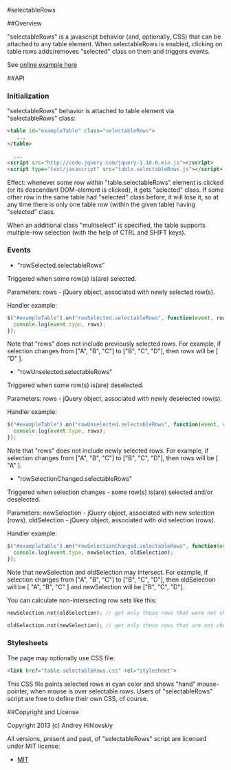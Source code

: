 #selectableRows

##Overview

"selectableRows" is a javascript behavior (and, optionally, CSS) that can be attached to any table element.
When selectableRows is enabled, clicking on table rows adds/removes "selected" class on them and triggers events.

See [online example here](https://dl.dropboxusercontent.com/u/15089387/js/selectableRows/example_selectableRows.htm)

##API

### Initialization

"selectableRows" behavior is attached to table element via "selectableRows" class:

```html
<table id="exampleTable" class="selectableRows">
   ...
</table>

  ...
<script src="http://code.jquery.com/jquery-1.10.0.min.js"></script>
<script type="text/javascript" src="table.selectableRows.js"></script>
```

Effect: whenever some row within "table.selectableRows" element is clicked (or its descendant DOM-element is clicked), 
it gets "selected" class. If some other row in the same table had "selected" class before, it will lose it, 
so at any time there is only one table row (within the given table) having "selected" class.

When an additional class "multiselect" is specified, the table supports multiple-row selection (with the help of 
CTRL and SHIFT keys).

### Events

* "rowSelected.selectableRows"

Triggered when some row(s) is(are) selected.

Parameters: rows - jQuery object, associated with newly selected row(s).

Handler example:
```javascript
$("#exampleTable").on("rowSelected.selectableRows", function(event, rows) {
  console.log(event.type, rows);
});
```

Note that "rows" does not include previously selected rows. For example, if selection changes from ["A", "B", "C"] 
to ["B", "C", "D"], then rows will be [ "D" ].


* "rowUnselected.selectableRows"

Triggered when some row(s) is(are) deselected.

Parameters: rows - jQuery object, associated with newly deselected row(s).

Handler example:
```javascript
$("#exampleTable").on("rowUnselected.selectableRows", function(event, rows) {
  console.log(event.type, rows);
});
```

Note that "rows" does not include newly selected rows. For example, if selection changes from ["A", "B", "C"] 
to ["B", "C", "D"], then rows will be [ "A" ].

* "rowSelectionChanged.selectableRows"

Triggered when selection changes - some row(s) is(are) selected and/or deselected.

Parameters:
  newSelection - jQuery object, associated with new selection (rows).
  oldSelection - jQuery object, associated with old selection (rows).

Handler example:
```javascript
$("#exampleTable").on("rowSelectionChanged.selectableRows", function(event, newSelection, oldSelection) {
  console.log(event.type, newSelection, oldSelection);
});
```

Note that newSelection and oldSelection may intersect. For example, if selection changes from ["A", "B", "C"] 
to ["B", "C", "D"], then oldSelection will be [ "A", "B", "C" ] and newSelection will be ["B", "C", "D"].

You can calculate non-intersecting row sets like this:

```javascript
newSelection.not(oldSelection); // get only those rows that were not checked before

oldSelection.not(newSelection); // get only those rows that are not checked anymore
```

### Stylesheets

The page may optionally use CSS file:
```html
<link href="table.selectableRows.css" rel="stylesheet">
```

This CSS file paints selected rows in cyan color and shows "hand" mouse-pointer, when mouse is over selectable rows.
Users of "selectableRows" script are free to define their own CSS, of course.

##Copyright and License

Copyright 2013 (c) Andrey Hihlovskiy

All versions, present and past, of "selectableRows" script are licensed under MIT license:

* [MIT](http://opensource.org/licenses/MIT)
